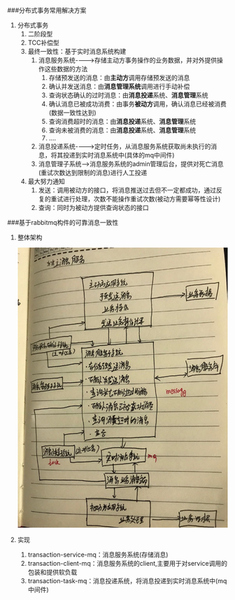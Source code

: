 ###分布式事务常用解决方案
1. 分布式事务
	1. 二阶段型
	2. TCC补偿型
	3. 最终一致性：基于实时消息系统构建
		1. 消息服务系统---->存储主动方事务操作的业务数据，并对外提供操作这些数据的方法
			1. 存储预发送的消息：由**主动方**调用存储预发送的消息
			2. 确认并发送消息：由**消息管理系统**调用进行手动补偿
			3. 查询状态确认的过时消息：由**消息投递**系统、**消息管理**系统
			4. 确认消息已被成功消费：由事务**被动方**调用，确认消息已经被消费(数据一致性达到)
			5. 查询消费超时的消息：由**消息投递**系统、**消息管理**系统
			6. 查询未被消费的消息：由**消息投递**系统、**消息管理**系统
			7. .... 
		2. 消息投递系统---->定时任务，从消息服务系统获取尚未执行的消息，将其投递到实时消息系统中(具体的mq中间件) 
		3. 消息管理子系统-->消息服务系统的admin管理后台，提供对死亡消息(重试次数达到限制的消息)进行人工投递
	4. 最大努力通知
		1. 发送：调用被动方的接口，将消息推送过去但不一定都成功，通过反复的重试进行处理，次数不能操作重试次数(被动方需要幂等性设计)  
		2. 查询：同时为被动方提供查询状态的接口

###基于rabbitmq构件的可靠消息一致性
1. 整体架构

	![](pic/reliable-sources.jpeg)
2. 实现
	1. transaction-service-mq：消息服务系统(存储消息)
	2. transaction-client-mq：消息服务系统的client,主要用于对service调用的包装和提供软负载
	3. transaction-task-mq：消息投递系统，将消息投递到实时消息系统中(mq中间件)  